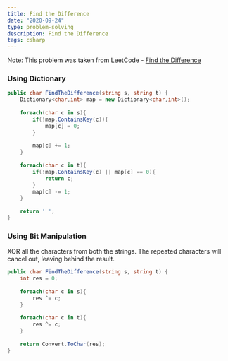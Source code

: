 ```yaml
---
title: Find the Difference
date: "2020-09-24"
type: problem-solving
description: Find the Difference
tags: csharp
---
```


Note: This problem was taken from LeetCode - [Find the Difference](https://leetcode.com/problems/find-the-difference/)

### Using Dictionary

```csharp
public char FindTheDifference(string s, string t) {
	Dictionary<char,int> map = new Dictionary<char,int>();
	
	foreach(char c in s){
		if(!map.ContainsKey(c)){
			map[c] = 0;
		}
		
		map[c] += 1;
	}
	
	foreach(char c in t){
		if(!map.ContainsKey(c) || map[c] == 0){
			return c;
		}
		map[c] -= 1;
	}
	
	return ' ';
}
```

### Using Bit Manipulation

XOR all the characters from both the strings. The repeated characters will cancel out, leaving behind the result.

```csharp
public char FindTheDifference(string s, string t) {
	int res = 0;
	
	foreach(char c in s){
		res ^= c;
	}
	
	foreach(char c in t){
		res ^= c;
	}
	
	return Convert.ToChar(res);
}
```
